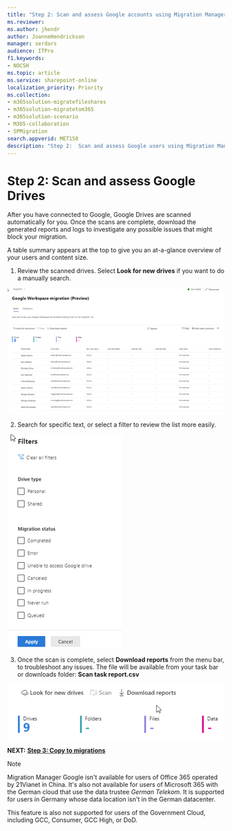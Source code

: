 ```yaml
---
title: "Step 2: Scan and assess Google accounts using Migration Manager"
ms.reviewer: 
ms.author: jhendr
author: JoanneHendrickson
manager: serdars
audience: ITPro
f1.keywords:
- NOCSH
ms.topic: article
ms.service: sharepoint-online
localization_priority: Priority
ms.collection:
- m365solution-migratefileshares
- m365solution-migratetom365
- m365solution-scenario
- M365-collaboration
- SPMigration
search.appverid: MET150
description: "Step 2:  Scan and assess Google users using Migration Manager."
---
```


# Step 2: Scan and assess Google Drives

After you have connected to Google, Google Drives are scanned automatically for you. Once the scans are complete, download the generated reports and logs to investigate any possible issues that might block your migration.

A table summary appears at the top to give you an at-a-glance overview of your users and content size.



1.  Review the scanned drives. Select **Look for new drives** if you want to do a manually search.

![review scanned google drives](media/mm-google-scan-step.png)

2. Search for specific text, or select a filter to review the list more easily.

![filter options for google drive scan results](media/mm-google-filters-scan.png)


3. Once the scan is complete, select **Download reports** from the menu bar, to troubleshoot any issues. The file will be available from your task bar or downloads folder: **Scan task report.csv**

![google download reports button](media/mm-google-download-reports-button.png)


**NEXT:**  [ **Step 3: Copy to migrations**](mm-Google-step3-copy-to-migrations.md)


>[!NOTE]
>Migration Manager Google isn't available for users of Office 365 operated by 21Vianet in China. It's also not available for users of Microsoft 365 with the German cloud that use the data trustee *German Telekom*. It is supported for users in Germany whose data location isn't in the German datacenter.
>
> This feature is also not supported for users of the Government Cloud, including GCC, Consumer, GCC High, or DoD.